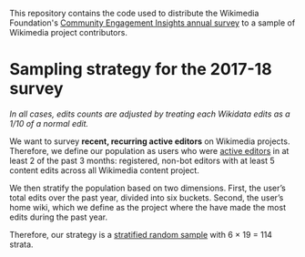 This repository contains the code used to distribute the Wikimedia Foundation's [Community Engagement Insights annual survey](https://meta.wikimedia.org/wiki/Community_Engagement_Insights/Annual_surveys) to a sample of Wikimedia project contributors.

# Sampling strategy for the 2017-18 survey
*In all cases, edits counts are adjusted by treating each Wikidata edits as a 1/10 of a normal edit.*

We want to survey **recent, recurring active editors** on Wikimedia projects. Therefore, we define our population as users who were [active editors](https://meta.wikimedia.org/wiki/Research:Active_editor) in at least 2 of the past 3 months: registered, non-bot editors with at least 5 content edits across all Wikimedia content project.

We then stratify the population based on two dimensions. First, the user’s total edits over the past year, divided into six buckets. Second, the user’s home wiki, which we define as the project where the have made the most edits during the past year.

Therefore, our strategy is a [stratified random sample](https://en.wikipedia.org/wiki/Stratified_sampling) with 6 × 19 = 114 strata.
